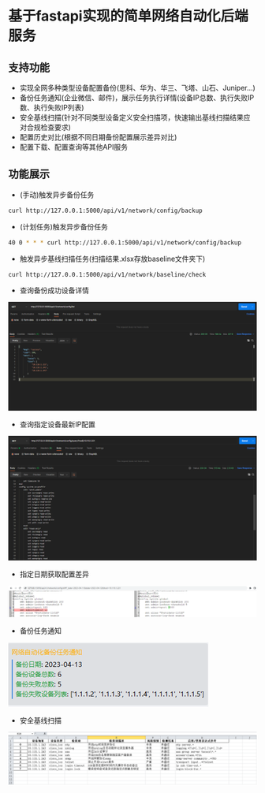 # 基于fastapi实现的简单网络自动化后端服务


## 支持功能

- 实现全网多种类型设备配置备份(思科、华为、华三、飞塔、山石、Juniper...)
- 备份任务通知(企业微信、邮件)，展示任务执行详情(设备IP总数、执行失败IP数、执行失败IP列表)
- 安全基线扫描(针对不同类型设备定义安全扫描项，快速输出基线扫描结果应对合规检查要求)
- 配置历史对比(根据不同日期备份配置展示差异对比)
- 配置下载、配置查询等其他API服务

## 功能展示

- (手动)触发异步备份任务
```bash
curl http://127.0.0.1:5000/api/v1/network/config/backup

```

- (计划任务)触发异步备份任务
```bash
40 0 * * * curl http://127.0.0.1:5000/api/v1/network/config/backup

```

- 触发异步基线扫描任务(扫描结果.xlsx存放baseline文件夹下)
```bash
curl http://127.0.0.1:5000/api/v1/network/baseline/check
```

- 查询备份成功设备详情

![img](docs/list.png)

- 查询指定设备最新IP配置

![img](docs/query.png)

- 指定日期获取配置差异

![img](docs/diff.png)

- 备份任务通知

![img](docs/webchat.png)

- 安全基线扫描

![img](docs/baseline.png)